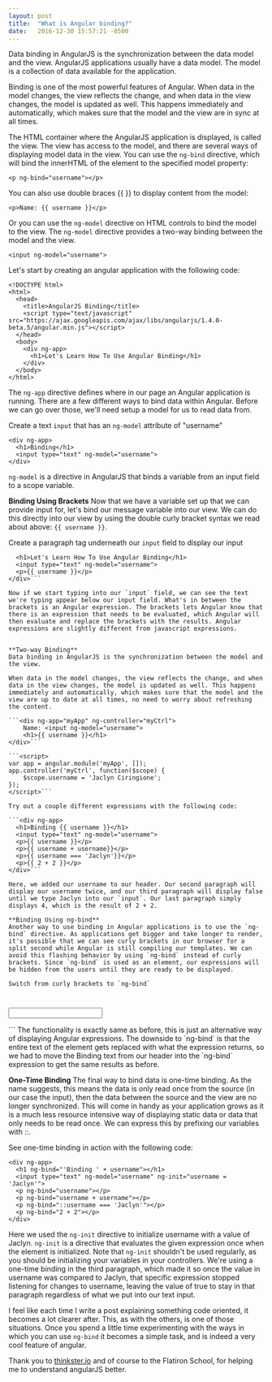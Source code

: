 ```yaml
---
layout: post
title:  "What is Angular binding?"
date:   2016-12-30 15:57:21 -0500
---
```

Data binding in AngularJS is the synchronization between the data model and the view. AngularJS applications usually have a data model. The model is a collection of data available for the application.

Binding is one of the most powerful features of Angular. When data in the model changes, the view reflects the change, and when data in the view changes, the model is updated as well. This happens immediately and automatically, which makes sure that the model and the view are in sync at all times.

The HTML container where the AngularJS application is displayed, is called the view.
The view has access to the model, and there are several ways of displaying model data in the view.
You can use the `ng-bind` directive, which will bind the innerHTML of the element to the specified model property:

```
<p ng-bind="username"></p>
```
You can also use double braces \{\{ \}\} to display content from the model:

`<p>Name: {{ username }}</p>`

Or you can use the `ng-model` directive on HTML controls to bind the model to the view.
The `ng-model` directive provides a two-way binding between the model and the view.

```
<input ng-model="username">
```

Let's start by creating an angular application with the following code:

```
<!DOCTYPE html>
<html>
  <head>
    <title>AngularJS Binding</title>
    <script type="text/javascript" src="https://ajax.googleapis.com/ajax/libs/angularjs/1.4.0-beta.5/angular.min.js"></script>
  </head>
  <body>
    <div ng-app>
      <h1>Let's Learn How To Use Angular Binding</h1>
    </div>
  </body>
</html>
```

The `ng-app` directive defines where in our page an Angular application is running. There are a few different ways to bind data within Angular. Before we can go over those, we'll need setup a model for us to read data from.

Create a text `input` that has an `ng-model` attribute of "username"

```
<div ng-app>
  <h1>Binding</h1>
  <input type="text" ng-model="username">
</div>
```

`ng-model` is a directive in AngularJS that binds a variable from an input field to a scope variable.

**Binding Using Brackets**
Now that we have a variable set up that we can provide input for, let's bind our message variable into our view. We can do this directly into our view by using the double curly bracket syntax we read about above: `{{ username }}`.

Create a paragraph tag underneath our `input` field to display our input

```<div ng-app>
  <h1>Let's Learn How To Use Angular Binding</h1>
  <input type="text" ng-model="username">
  <p>{{ username }}</p>
</div>```

Now if we start typing into our `input` field, we can see the text we're typing appear below our input field. What's in between the brackets is an Angular expression. The brackets lets Angular know that there is an expression that needs to be evaluated, which Angular will then evaluate and replace the brackets with the results. Angular expressions are slightly different from javascript expressions.


**Two-way Binding**
Data binding in AngularJS is the synchronization between the model and the view.

When data in the model changes, the view reflects the change, and when data in the view changes, the model is updated as well. This happens immediately and automatically, which makes sure that the model and the view are up to date at all times, no need to worry about refreshing the content.

```<div ng-app="myApp" ng-controller="myCtrl">
    Name: <input ng-model="username">
    <h1>{{ username }}</h1>
</div>```

```<script>
var app = angular.module('myApp', []);
app.controller('myCtrl', function($scope) {
    $scope.username = 'Jaclyn Ciringione';
});
</script>```

Try out a couple different expressions with the following code:

```<div ng-app>
  <h1>Binding {{ username }}</h1>
  <input type="text" ng-model="username">
  <p>{{ username }}</p>
  <p>{{ username + username}}</p>
  <p>{{ username === 'Jaclyn'}}</p>
  <p>{{ 2 + 2 }}</p>
</div>```

Here, we added our username to our header. Our second paragraph will display our username twice, and our third paragraph will display false until we type Jaclyn into our `input`. Our last paragraph simply displays 4, which is the result of 2 + 2.

**Binding Using ng-bind**
Another way to use binding in Angular applications is to use the `ng-bind` directive. As applications get bigger and take longer to render, it's possible that we can see curly brackets in our browser for a split second while Angular is still compiling our templates. We can avoid this flashing behavior by using `ng-bind` instead of curly brackets. Since `ng-bind` is used as an element, our expressions will be hidden from the users until they are ready to be displayed.

Switch from curly brackets to `ng-bind`

```
<div ng-app>
  <h1 ng-bind="'Binding ' + username"></h1>
  <input type="text" ng-model="username">
  <p ng-bind="username"></p>
  <p ng-bind="username + username"></p>
  <p ng-bind="username === 'Jaclyn'"></p>
  <p ng-bind="2 + 2"></p>
</div>
```
The functionality is exactly same as before, this is just an alternative way of displaying Angular expressions. The downside to `ng-bind` is that the entire text of the element gets replaced with what the expression returns, so we had to move the Binding text from our header into the `ng-bind` expression to get the same results as before.

**One-Time Binding**
The final way to bind data is one-time binding. As the name suggests, this means the data is only read once from the source (in our case the input), then the data between the source and the view are no longer synchronized. This will come in handy as your application grows as it is a much less resource intensive way of displaying static data or data that only needs to be read once. We can express this by prefixing our variables with ::.

See one-time binding in action with the following code:

```
<div ng-app>
  <h1 ng-bind="'Binding ' + username"></h1>
  <input type="text" ng-model="username" ng-init="username = 'Jaclyn'">
  <p ng-bind="username"></p>
  <p ng-bind="username + username"></p>
  <p ng-bind="::username === 'Jaclyn'"></p>
  <p ng-bind="2 + 2"></p>
</div>
```
Here we used the `ng-init` directive to initialize username with a value of Jaclyn. `ng-init` is a directive that evaluates the given expression once when the element is initialized. Note that `ng-init` shouldn't be used regularly, as you should be initializing your variables in your controllers. We're using a one-time binding in the third paragraph, which made it so once the value in username was compared to Jaclyn, that specific expression stopped listening for changes to username, leaving the value of true to stay in that paragraph regardless of what we put into our text input.

I feel like each time I write a post explaining something code oriented, it becomes a lot clearer after. This, as with the others, is one of those situations. Once you spend a little time experimenting with the ways in which you can use `ng-bind` it becomes a simple task, and is indeed a very cool feature of angular. 

Thank you to <a href="https://thinkster.io/a-better-way-to-learn-angularjs">thinkster.io</a> and of course to the Flatiron School, for helping me to understand angularJS better.
